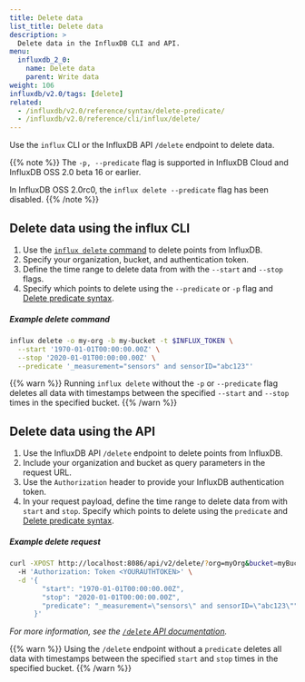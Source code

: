 ```yaml
---
title: Delete data
list_title: Delete data
description: >
  Delete data in the InfluxDB CLI and API.
menu:
  influxdb_2_0:
    name: Delete data
    parent: Write data
weight: 106
influxdb/v2.0/tags: [delete]
related:
  - /influxdb/v2.0/reference/syntax/delete-predicate/
  - /influxdb/v2.0/reference/cli/influx/delete/
---
```

<!--
## Delete data in the InfluxDB UI

Delete data from buckets you've created. You cannot delete data from system buckets.

### Delete data from buckets

1. Click **Load Data** in the navigation bar.

    {{< nav-icon "load data" >}}

2. Select **Buckets**.
3. Next to the bucket with data you want to delete, click **Delete Data by Filter**.
4. In the **Delete Data** window that appears:
  - Select a **Target Bucket** to delete data from.
  - Enter a **Time Range** to delete data from.
  - Click **+ Add Filter** to filter by tag key and value pair.
  - Select **I understand that this cannot be undone**.
5. Click **Confirm Delete** to delete the selected data.

### Delete data from the Data Explorer

1. Click the **Data Explorer** icon in the sidebar.

    {{< nav-icon "data-explorer" >}}

2. Click **Delete Data** in the top navigation bar.
3. In the **Delete Data** window that appears:
  - Select a **Target Bucket** to delete data from.
  - Enter a **Time Range** to delete data from.
  - Click **+ Add Filter** to filter by tag key-value pairs.
  - Select **I understand that this cannot be undone**.
4. Click **Confirm Delete** to delete the selected data.
!-->

Use the `influx` CLI or the InfluxDB API `/delete` endpoint to delete data.

{{% note %}}
The `-p, --predicate` flag is supported in InfluxDB Cloud and InfluxDB OSS 2.0 beta 16 or earlier.

In InfluxDB OSS 2.0rc0, the `influx delete --predicate` flag has been disabled.
{{% /note %}}

## Delete data using the influx CLI

1. Use the [`influx delete` command](/influxdb/v2.0/reference/cli/influx/delete/) to delete points from InfluxDB.
2. Specify your organization, bucket, and authentication token.
3. Define the time range to delete data from with the `--start` and `--stop` flags.
4. Specify which points to delete using the `--predicate` or `-p` flag and
   [Delete predicate syntax](/influxdb/v2.0/reference/syntax/delete-predicate/).

##### Example delete command
```sh
influx delete -o my-org -b my-bucket -t $INFLUX_TOKEN \
  --start '1970-01-01T00:00:00.00Z' \
  --stop '2020-01-01T00:00:00.00Z' \
  --predicate '_measurement="sensors" and sensorID="abc123"'
```

{{% warn %}}
Running `influx delete` without the `-p` or `--predicate` flag deletes all data with
timestamps between the specified `--start` and `--stop` times in the specified bucket.
{{% /warn %}}

## Delete data using the API
1. Use the InfluxDB API `/delete` endpoint to delete points from InfluxDB.
2. Include your organization and bucket as query parameters in the request URL.
3. Use the `Authorization` header to provide your InfluxDB authentication token.
4. In your request payload, define the time range to delete data from with `start` and `stop`.
   Specify which points to delete using the `predicate` and
   [Delete predicate syntax](/influxdb/v2.0/reference/syntax/delete-predicate/).

##### Example delete request
```sh
curl -XPOST http://localhost:8086/api/v2/delete/?org=myOrg&bucket=myBucket \
  -H 'Authorization: Token <YOURAUTHTOKEN>' \
  -d '{
        "start": "1970-01-01T00:00:00.00Z",
        "stop": "2020-01-01T00:00:00.00Z",
        "predicate": "_measurement=\"sensors\" and sensorID=\"abc123\""
      }'
```

_For more information, see the [`/delete` API documentation](/influxdb/v2.0/api/#/paths/~1delete/post)._

{{% warn %}}
Using the `/delete` endpoint without a `predicate` deletes all data with
timestamps between the specified `start` and `stop` times in the specified bucket.
{{% /warn %}}
